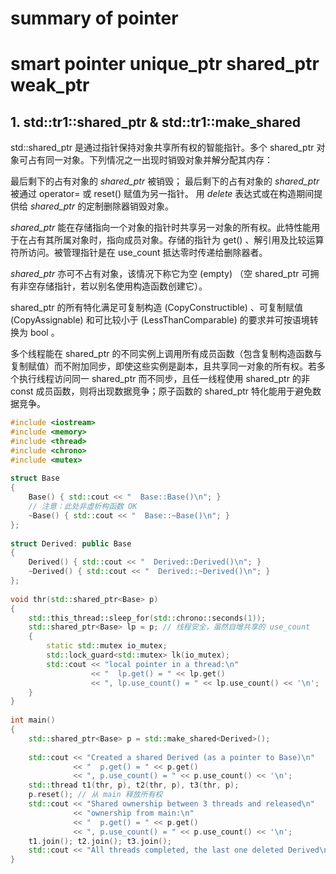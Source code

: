 # summary of pointer

# smart pointer unique_ptr shared_ptr weak_ptr

## 1. std::tr1::shared_ptr & std::tr1::make_shared
std::shared_ptr 是通过指针保持对象共享所有权的智能指针。多个 shared_ptr 对象可占有同一对象。下列情况之一出现时销毁对象并解分配其内存：

最后剩下的占有对象的 *shared_ptr* 被销毁；
最后剩下的占有对象的 *shared_ptr* 被通过 operator= 或 reset() 赋值为另一指针。
用 *delete* 表达式或在构造期间提供给 *shared_ptr* 的定制删除器销毁对象。

*shared_ptr* 能在存储指向一个对象的指针时共享另一对象的所有权。此特性能用于在占有其所属对象时，指向成员对象。存储的指针为 get() 、解引用及比较运算符所访问。被管理指针是在 use_count 抵达零时传递给删除器者。

*shared_ptr* 亦可不占有对象，该情况下称它为空 (empty) （空 shared_ptr 可拥有非空存储指针，若以别名使用构造函数创建它）。

shared_ptr 的所有特化满足可复制构造 (CopyConstructible) 、可复制赋值 (CopyAssignable) 和可比较小于 (LessThanComparable) 的要求并可按语境转换为 bool 。

多个线程能在 shared_ptr 的不同实例上调用所有成员函数（包含复制构造函数与复制赋值）而不附加同步，即使这些实例是副本，且共享同一对象的所有权。若多个执行线程访问同一 shared_ptr 而不同步，且任一线程使用 shared_ptr 的非 const 成员函数，则将出现数据竞争；原子函数的 shared_ptr 特化能用于避免数据竞争。

~~~c++
#include <iostream>
#include <memory>
#include <thread>
#include <chrono>
#include <mutex>
 
struct Base
{
    Base() { std::cout << "  Base::Base()\n"; }
    // 注意：此处非虚析构函数 OK
    ~Base() { std::cout << "  Base::~Base()\n"; }
};
 
struct Derived: public Base
{
    Derived() { std::cout << "  Derived::Derived()\n"; }
    ~Derived() { std::cout << "  Derived::~Derived()\n"; }
};
 
void thr(std::shared_ptr<Base> p)
{
    std::this_thread::sleep_for(std::chrono::seconds(1));
    std::shared_ptr<Base> lp = p; // 线程安全，虽然自增共享的 use_count
    {
        static std::mutex io_mutex;
        std::lock_guard<std::mutex> lk(io_mutex);
        std::cout << "local pointer in a thread:\n"
                  << "  lp.get() = " << lp.get()
                  << ", lp.use_count() = " << lp.use_count() << '\n';
    }
}
 
int main()
{
    std::shared_ptr<Base> p = std::make_shared<Derived>();
 
    std::cout << "Created a shared Derived (as a pointer to Base)\n"
              << "  p.get() = " << p.get()
              << ", p.use_count() = " << p.use_count() << '\n';
    std::thread t1(thr, p), t2(thr, p), t3(thr, p);
    p.reset(); // 从 main 释放所有权
    std::cout << "Shared ownership between 3 threads and released\n"
              << "ownership from main:\n"
              << "  p.get() = " << p.get()
              << ", p.use_count() = " << p.use_count() << '\n';
    t1.join(); t2.join(); t3.join();
    std::cout << "All threads completed, the last one deleted Derived\n";
}
~~~